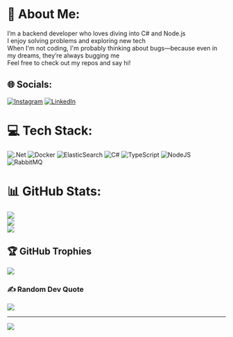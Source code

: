 # 💫 About Me:
I’m a backend developer who loves diving into C# and Node.js</br>
I enjoy solving problems and exploring new tech</br>
When I'm not coding, I'm probably thinking about bugs—because even in my dreams, they’re always bugging me</br>
Feel free to check out my repos and say hi!


## 🌐 Socials:
[![Instagram](https://img.shields.io/badge/Instagram-%23E4405F.svg?logo=Instagram&logoColor=white)](https://instagram.com/mehdi_qor) [![LinkedIn](https://img.shields.io/badge/LinkedIn-%230077B5.svg?logo=linkedin&logoColor=white)](https://linkedin.com/in/mehdiqor) 

# 💻 Tech Stack:
![.Net](https://img.shields.io/badge/.NET-5C2D91?style=for-the-badge&logo=.net&logoColor=white) ![Docker](https://img.shields.io/badge/docker-%230db7ed.svg?style=for-the-badge&logo=docker&logoColor=white) ![ElasticSearch](https://img.shields.io/badge/-ElasticSearch-005571?style=for-the-badge&logo=elasticsearch) ![C#](https://img.shields.io/badge/c%23-%23239120.svg?style=for-the-badge&logo=csharp&logoColor=white) ![TypeScript](https://img.shields.io/badge/typescript-%23007ACC.svg?style=for-the-badge&logo=typescript&logoColor=white) ![NodeJS](https://img.shields.io/badge/node.js-6DA55F?style=for-the-badge&logo=node.js&logoColor=white) ![RabbitMQ](https://img.shields.io/badge/rabbitmq-FF6600?style=for-the-badge&logo=rabbitmq&logoColor=white)
# 📊 GitHub Stats:
![](https://github-readme-stats.vercel.app/api?username=mehdiqor&theme=dark&hide_border=false&include_all_commits=true&count_private=true)<br/>
![](https://github-readme-streak-stats.herokuapp.com/?user=mehdiqor&theme=dark&hide_border=false)<br/>
![](https://github-readme-stats.vercel.app/api/top-langs/?username=mehdiqor&theme=dark&hide_border=false&include_all_commits=true&count_private=true&layout=compact)

## 🏆 GitHub Trophies
![](https://github-profile-trophy.vercel.app/?username=mehdiqor&theme=radical&no-frame=false&no-bg=true&margin-w=4)

### ✍️ Random Dev Quote
![](https://quotes-github-readme.vercel.app/api?type=horizontal&theme=radical)

---
[![](https://visitcount.itsvg.in/api?id=mehdiqor&icon=0&color=0)](https://visitcount.itsvg.in)

<!-- Proudly created with GPRM ( https://gprm.itsvg.in ) -->
